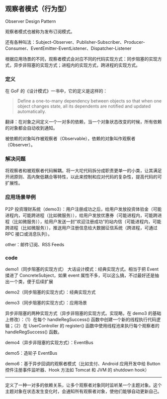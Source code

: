 ## 观察者模式（行为型）

Observer Design Pattern

观察者模式也被称为发布订阅模式。

还有各种叫法：Subject-Observer、Publisher-Subscriber、Producer-Consumer、EventEmitter-EventListener、Dispatcher-Listener

根据应用场景的不同，观察者模式会对应不同的代码实现方式：同步阻塞的实现方式，异步非阻塞的实现方式；进程内的实现方式，跨进程的实现方式。

### 定义

在 GoF 的《设计模式》一书中，它的定义是这样的：

> Define a one-to-many dependency between objects so that when one object changes state, all its dependents are notified and updated automatically.

翻译：在对象之间定义一个一对多的依赖，当一个对象状态改变的时候，所有依赖的对象都会自动收到通知。

被依赖的对象叫作被观察者（Observable），依赖的对象叫作观察者（Observer）。

### 解决问题

将观察者和被观察者代码解耦。将一大坨代码拆分成职责更单一的小类，让其满足开闭原则、高内聚低耦合等特性，以此来控制和应对代码的复杂性，提高代码的可扩展性。

### 应用场景举例

P2P 投资理财系统（demo3）：用户注册成功之后，给用户发放投资体验金（可能进程内，可能跨进程（比如微服务）），给用户发放优惠券（可能进程内，可能跨进程（比如微服务）），给用户发送一封“欢迎注册成功”的站内信（可能进程内，可能跨进程（比如微服务）），推送用户注册信息给大数据征信系统（跨进程，可通过 RPC 接口或消息队列）。

other：邮件订阅、RSS Feeds

### code

demo1（同步阻塞的实现方式）
大话设计模式：经典实现方式。相当于把 Event 揉进了 ConcreteSubject，如果 event 属性不多，可以这么搞，不过最好还是抽出一个类，便于后续扩展

demo2（同步阻塞的实现方式）：经典实现方式

demo3（同步阻塞的实现方式）：应用场景

异步非阻塞的两种实现方式（异步非阻塞的实现方式。实现略，在 demo3 的基础上修改）：（1）在每个 handleRegSuccess() 函数中创建一个新的线程执行代码逻辑；（2）在 UserController 的 register() 函数中使用线程池来执行每个观察者的 handleRegSuccess() 函数。

demo4（异步非阻塞的实现方式）：EventBus

demo5：造轮子 EventBus

demo6：基于异步回调的观察者模式（比如支付、Android 应用开发中给 Button 控件注册事件监听器、Hook 方法如 Tomcat 和 JVM 的 shutdown hook）

------

定义了一种一对多的依赖关系，让多个观察者对象同时监听某一个主题对象。这个主题对象在状态发生变化时，会通知所有观察者对象，使他们能够自动更新自己。